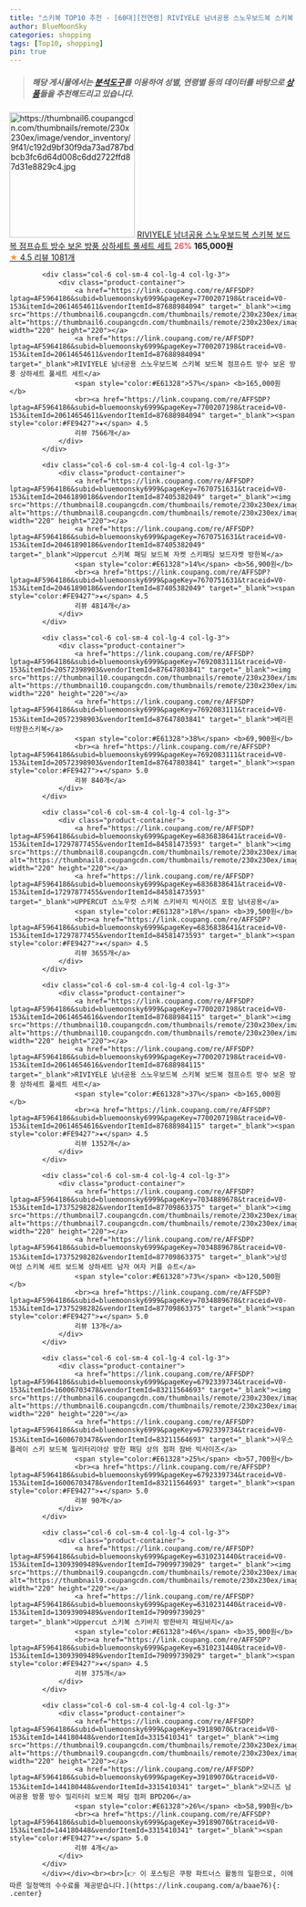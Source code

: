 ```yaml
---
title: "스키복 TOP10 추천 - [60대][전연령] RIVIYELE 남녀공용 스노우보드복 스키복 보드복 점프슈트 방수 보온 방풍 상하세트 풀세트 세트"
author: BlueMoonSky
categories: shopping
tags: [Top10, shopping]
pin: true
---
```


> ##### 해당 게시물에서는 [**분석도구**](https://itemscout.io/)를 이용하여 **성별**, **연령별** 등의 데이터를 바탕으로 [**상품**](https://link.coupang.com/a/baae76)들을 추천해드리고 있습니다.
<div class="container"><div class="row">
            <div class="col-6 col-sm-4 col-lg-4 col-lg-3">
                <div class="product-container">
                    <a href="https://link.coupang.com/re/AFFSDP?lptag=AF5964186&subid=bluemoonsky6999&pageKey=7700207198&traceid=V0-153&itemId=20614654611&vendorItemId=87688984094" target="_blank"><img src="https://thumbnail6.coupangcdn.com/thumbnails/remote/230x230ex/image/vendor_inventory/9f41/c192d9bf30f9da73ad787bdbcb3fc6d64d008c6dd2722ffd87d31e8829c4.jpg" alt="https://thumbnail6.coupangcdn.com/thumbnails/remote/230x230ex/image/vendor_inventory/9f41/c192d9bf30f9da73ad787bdbcb3fc6d64d008c6dd2722ffd87d31e8829c4.jpg" width="220" height="220"></a>
                    <a href="https://link.coupang.com/re/AFFSDP?lptag=AF5964186&subid=bluemoonsky6999&pageKey=7700207198&traceid=V0-153&itemId=20614654611&vendorItemId=87688984094" target="_blank">RIVIYELE 남녀공용 스노우보드복 스키복 보드복 점프슈트 방수 보온 방풍 상하세트 풀세트 세트</a>
                    <span style="color:#E61328">26%</span> <b>165,000원</b>
                    <br><a href="https://link.coupang.com/re/AFFSDP?lptag=AF5964186&subid=bluemoonsky6999&pageKey=7700207198&traceid=V0-153&itemId=20614654611&vendorItemId=87688984094" target="_blank"><span style="color:#FE9427">★</span> 4.5
                    리뷰 1081개</a>
                </div>
            </div>
            
            <div class="col-6 col-sm-4 col-lg-4 col-lg-3">
                <div class="product-container">
                    <a href="https://link.coupang.com/re/AFFSDP?lptag=AF5964186&subid=bluemoonsky6999&pageKey=7700207198&traceid=V0-153&itemId=20614654611&vendorItemId=87688984094" target="_blank"><img src="https://thumbnail6.coupangcdn.com/thumbnails/remote/230x230ex/image/vendor_inventory/9f41/c192d9bf30f9da73ad787bdbcb3fc6d64d008c6dd2722ffd87d31e8829c4.jpg" alt="https://thumbnail6.coupangcdn.com/thumbnails/remote/230x230ex/image/vendor_inventory/9f41/c192d9bf30f9da73ad787bdbcb3fc6d64d008c6dd2722ffd87d31e8829c4.jpg" width="220" height="220"></a>
                    <a href="https://link.coupang.com/re/AFFSDP?lptag=AF5964186&subid=bluemoonsky6999&pageKey=7700207198&traceid=V0-153&itemId=20614654611&vendorItemId=87688984094" target="_blank">RIVIYELE 남녀공용 스노우보드복 스키복 보드복 점프슈트 방수 보온 방풍 상하세트 풀세트 세트</a>
                    <span style="color:#E61328">57%</span> <b>165,000원</b>
                    <br><a href="https://link.coupang.com/re/AFFSDP?lptag=AF5964186&subid=bluemoonsky6999&pageKey=7700207198&traceid=V0-153&itemId=20614654611&vendorItemId=87688984094" target="_blank"><span style="color:#FE9427">★</span> 4.5
                    리뷰 7566개</a>
                </div>
            </div>
            
            <div class="col-6 col-sm-4 col-lg-4 col-lg-3">
                <div class="product-container">
                    <a href="https://link.coupang.com/re/AFFSDP?lptag=AF5964186&subid=bluemoonsky6999&pageKey=7670751631&traceid=V0-153&itemId=20461890186&vendorItemId=87405382049" target="_blank"><img src="https://thumbnail8.coupangcdn.com/thumbnails/remote/230x230ex/image/vendor_inventory/2c3f/d3c1b30064a17983c07279f86866727ddaf06fcdc098d3a0493def009d9f.jpg" alt="https://thumbnail8.coupangcdn.com/thumbnails/remote/230x230ex/image/vendor_inventory/2c3f/d3c1b30064a17983c07279f86866727ddaf06fcdc098d3a0493def009d9f.jpg" width="220" height="220"></a>
                    <a href="https://link.coupang.com/re/AFFSDP?lptag=AF5964186&subid=bluemoonsky6999&pageKey=7670751631&traceid=V0-153&itemId=20461890186&vendorItemId=87405382049" target="_blank">Uppercut 스키복 패딩 보드복 자켓 스키패딩 보드자켓 방한복</a>
                    <span style="color:#E61328">14%</span> <b>56,900원</b>
                    <br><a href="https://link.coupang.com/re/AFFSDP?lptag=AF5964186&subid=bluemoonsky6999&pageKey=7670751631&traceid=V0-153&itemId=20461890186&vendorItemId=87405382049" target="_blank"><span style="color:#FE9427">★</span> 4.5
                    리뷰 4814개</a>
                </div>
            </div>
            
            <div class="col-6 col-sm-4 col-lg-4 col-lg-3">
                <div class="product-container">
                    <a href="https://link.coupang.com/re/AFFSDP?lptag=AF5964186&subid=bluemoonsky6999&pageKey=7692083111&traceid=V0-153&itemId=20572398903&vendorItemId=87647803841" target="_blank"><img src="https://thumbnail10.coupangcdn.com/thumbnails/remote/230x230ex/image/vendor_inventory/4d70/cb841b4b9257efde53746898ff169abe2cd77f0e7a34a1e4c6aad9812839.jpg" alt="https://thumbnail10.coupangcdn.com/thumbnails/remote/230x230ex/image/vendor_inventory/4d70/cb841b4b9257efde53746898ff169abe2cd77f0e7a34a1e4c6aad9812839.jpg" width="220" height="220"></a>
                    <a href="https://link.coupang.com/re/AFFSDP?lptag=AF5964186&subid=bluemoonsky6999&pageKey=7692083111&traceid=V0-153&itemId=20572398903&vendorItemId=87647803841" target="_blank">베리윈터방한스키복</a>
                    <span style="color:#E61328">38%</span> <b>69,900원</b>
                    <br><a href="https://link.coupang.com/re/AFFSDP?lptag=AF5964186&subid=bluemoonsky6999&pageKey=7692083111&traceid=V0-153&itemId=20572398903&vendorItemId=87647803841" target="_blank"><span style="color:#FE9427">★</span> 5.0
                    리뷰 840개</a>
                </div>
            </div>
            
            <div class="col-6 col-sm-4 col-lg-4 col-lg-3">
                <div class="product-container">
                    <a href="https://link.coupang.com/re/AFFSDP?lptag=AF5964186&subid=bluemoonsky6999&pageKey=6836838641&traceid=V0-153&itemId=17297877455&vendorItemId=84581473593" target="_blank"><img src="https://thumbnail8.coupangcdn.com/thumbnails/remote/230x230ex/image/vendor_inventory/d6b2/3d98aa4505828b082921d0f1853f30c9ffaf879411ef57ad618f044df040.jpg" alt="https://thumbnail8.coupangcdn.com/thumbnails/remote/230x230ex/image/vendor_inventory/d6b2/3d98aa4505828b082921d0f1853f30c9ffaf879411ef57ad618f044df040.jpg" width="220" height="220"></a>
                    <a href="https://link.coupang.com/re/AFFSDP?lptag=AF5964186&subid=bluemoonsky6999&pageKey=6836838641&traceid=V0-153&itemId=17297877455&vendorItemId=84581473593" target="_blank">UPPERCUT 스노우컷 스키복 스키바지 빅사이즈 포함 남녀공용</a>
                    <span style="color:#E61328">18%</span> <b>39,500원</b>
                    <br><a href="https://link.coupang.com/re/AFFSDP?lptag=AF5964186&subid=bluemoonsky6999&pageKey=6836838641&traceid=V0-153&itemId=17297877455&vendorItemId=84581473593" target="_blank"><span style="color:#FE9427">★</span> 4.5
                    리뷰 3655개</a>
                </div>
            </div>
            
            <div class="col-6 col-sm-4 col-lg-4 col-lg-3">
                <div class="product-container">
                    <a href="https://link.coupang.com/re/AFFSDP?lptag=AF5964186&subid=bluemoonsky6999&pageKey=7700207198&traceid=V0-153&itemId=20614654616&vendorItemId=87688984115" target="_blank"><img src="https://thumbnail10.coupangcdn.com/thumbnails/remote/230x230ex/image/vendor_inventory/9831/65824e3bdc6171fd0b8aec8d0bb4c53845895e5b615e23ff30d1b5cb943f.jpg" alt="https://thumbnail10.coupangcdn.com/thumbnails/remote/230x230ex/image/vendor_inventory/9831/65824e3bdc6171fd0b8aec8d0bb4c53845895e5b615e23ff30d1b5cb943f.jpg" width="220" height="220"></a>
                    <a href="https://link.coupang.com/re/AFFSDP?lptag=AF5964186&subid=bluemoonsky6999&pageKey=7700207198&traceid=V0-153&itemId=20614654616&vendorItemId=87688984115" target="_blank">RIVIYELE 남녀공용 스노우보드복 스키복 보드복 점프슈트 방수 보온 방풍 상하세트 풀세트 세트</a>
                    <span style="color:#E61328">37%</span> <b>165,000원</b>
                    <br><a href="https://link.coupang.com/re/AFFSDP?lptag=AF5964186&subid=bluemoonsky6999&pageKey=7700207198&traceid=V0-153&itemId=20614654616&vendorItemId=87688984115" target="_blank"><span style="color:#FE9427">★</span> 4.5
                    리뷰 1352개</a>
                </div>
            </div>
            
            <div class="col-6 col-sm-4 col-lg-4 col-lg-3">
                <div class="product-container">
                    <a href="https://link.coupang.com/re/AFFSDP?lptag=AF5964186&subid=bluemoonsky6999&pageKey=7034889678&traceid=V0-153&itemId=17375298282&vendorItemId=87709863375" target="_blank"><img src="https://thumbnail7.coupangcdn.com/thumbnails/remote/230x230ex/image/vendor_inventory/7adc/2ef4423cb9cf58f9a1813bcb16147b8efa352d51d911a9312ad44ff1cd54.jpeg" alt="https://thumbnail7.coupangcdn.com/thumbnails/remote/230x230ex/image/vendor_inventory/7adc/2ef4423cb9cf58f9a1813bcb16147b8efa352d51d911a9312ad44ff1cd54.jpeg" width="220" height="220"></a>
                    <a href="https://link.coupang.com/re/AFFSDP?lptag=AF5964186&subid=bluemoonsky6999&pageKey=7034889678&traceid=V0-153&itemId=17375298282&vendorItemId=87709863375" target="_blank">남성 여성 스키복 세트 보드복 상하세트 남자 여자 커플 슈트</a>
                    <span style="color:#E61328">73%</span> <b>120,500원</b>
                    <br><a href="https://link.coupang.com/re/AFFSDP?lptag=AF5964186&subid=bluemoonsky6999&pageKey=7034889678&traceid=V0-153&itemId=17375298282&vendorItemId=87709863375" target="_blank"><span style="color:#FE9427">★</span> 5.0
                    리뷰 13개</a>
                </div>
            </div>
            
            <div class="col-6 col-sm-4 col-lg-4 col-lg-3">
                <div class="product-container">
                    <a href="https://link.coupang.com/re/AFFSDP?lptag=AF5964186&subid=bluemoonsky6999&pageKey=6792339734&traceid=V0-153&itemId=16006703478&vendorItemId=83211564693" target="_blank"><img src="https://thumbnail6.coupangcdn.com/thumbnails/remote/230x230ex/image/vendor_inventory/d6c2/429a1a60390a99779f7a1eb5bd8ddeb876a04680d7e31ea4868348ca16af.jpg" alt="https://thumbnail6.coupangcdn.com/thumbnails/remote/230x230ex/image/vendor_inventory/d6c2/429a1a60390a99779f7a1eb5bd8ddeb876a04680d7e31ea4868348ca16af.jpg" width="220" height="220"></a>
                    <a href="https://link.coupang.com/re/AFFSDP?lptag=AF5964186&subid=bluemoonsky6999&pageKey=6792339734&traceid=V0-153&itemId=16006703478&vendorItemId=83211564693" target="_blank">사우스플레이 스키 보드복 밀리터리야상 방한 패딩 상의 점퍼 잠바 빅사이즈</a>
                    <span style="color:#E61328">25%</span> <b>57,700원</b>
                    <br><a href="https://link.coupang.com/re/AFFSDP?lptag=AF5964186&subid=bluemoonsky6999&pageKey=6792339734&traceid=V0-153&itemId=16006703478&vendorItemId=83211564693" target="_blank"><span style="color:#FE9427">★</span> 5.0
                    리뷰 90개</a>
                </div>
            </div>
            
            <div class="col-6 col-sm-4 col-lg-4 col-lg-3">
                <div class="product-container">
                    <a href="https://link.coupang.com/re/AFFSDP?lptag=AF5964186&subid=bluemoonsky6999&pageKey=6310231440&traceid=V0-153&itemId=13093909489&vendorItemId=79099739029" target="_blank"><img src="https://thumbnail9.coupangcdn.com/thumbnails/remote/230x230ex/image/vendor_inventory/a5b8/072cc70b75fbb23c1f6650ca719a30cf683c3ecbe7e992580855cdb399b5.jpg" alt="https://thumbnail9.coupangcdn.com/thumbnails/remote/230x230ex/image/vendor_inventory/a5b8/072cc70b75fbb23c1f6650ca719a30cf683c3ecbe7e992580855cdb399b5.jpg" width="220" height="220"></a>
                    <a href="https://link.coupang.com/re/AFFSDP?lptag=AF5964186&subid=bluemoonsky6999&pageKey=6310231440&traceid=V0-153&itemId=13093909489&vendorItemId=79099739029" target="_blank">Uppercut 스키복 스키바지 방한바지 패딩바지</a>
                    <span style="color:#E61328">46%</span> <b>35,900원</b>
                    <br><a href="https://link.coupang.com/re/AFFSDP?lptag=AF5964186&subid=bluemoonsky6999&pageKey=6310231440&traceid=V0-153&itemId=13093909489&vendorItemId=79099739029" target="_blank"><span style="color:#FE9427">★</span> 4.5
                    리뷰 375개</a>
                </div>
            </div>
            
            <div class="col-6 col-sm-4 col-lg-4 col-lg-3">
                <div class="product-container">
                    <a href="https://link.coupang.com/re/AFFSDP?lptag=AF5964186&subid=bluemoonsky6999&pageKey=39189070&traceid=V0-153&itemId=144180448&vendorItemId=3315410341" target="_blank"><img src="https://thumbnail9.coupangcdn.com/thumbnails/remote/230x230ex/image/vendor_inventory/76d4/453f29f12a1a7afeedae28b4312c7255e03ff9049b45c470f29f07f86218.jpg" alt="https://thumbnail9.coupangcdn.com/thumbnails/remote/230x230ex/image/vendor_inventory/76d4/453f29f12a1a7afeedae28b4312c7255e03ff9049b45c470f29f07f86218.jpg" width="220" height="220"></a>
                    <a href="https://link.coupang.com/re/AFFSDP?lptag=AF5964186&subid=bluemoonsky6999&pageKey=39189070&traceid=V0-153&itemId=144180448&vendorItemId=3315410341" target="_blank">모니즈 남여공용 방풍 방수 밀리터리 보드복 패딩 점퍼 BPD206</a>
                    <span style="color:#E61328">26%</span> <b>58,990원</b>
                    <br><a href="https://link.coupang.com/re/AFFSDP?lptag=AF5964186&subid=bluemoonsky6999&pageKey=39189070&traceid=V0-153&itemId=144180448&vendorItemId=3315410341" target="_blank"><span style="color:#FE9427">★</span> 5.0
                    리뷰 4개</a>
                </div>
            </div>
            </div></div><br><br>[👉 이 포스팅은 쿠팡 파트너스 활동의 일환으로, 이에 따른 일정액의 수수료를 제공받습니다.](https://link.coupang.com/a/baae76){: .center}